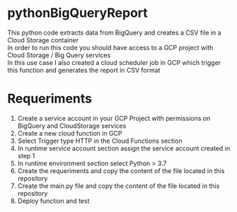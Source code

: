 # pythonBigQueryReport
This python code extracts data from BigQuery and creates a CSV file in a Cloud Storage container  
In order to run this code you should have access to a GCP project with Cloud Storage / Big Query services  
In this use case I also created a cloud scheduler job in GCP which trigger this function and generates the report in CSV format  


# Requeriments

1. Create a service account in your GCP Project with permissions on BigQuery and CloudStorage services
2. Create a new cloud function in GCP
3. Select Trigger type HTTP in the Cloud Functions section
4. In runtime service account section assign the service account created in step 1
5. In runtime environment section select Python > 3.7
6. Create the requeriments and copy the content of the file located in this repository
7. Create the main.py file and copy the content of the file located in this repository
8. Deploy function and test
    
